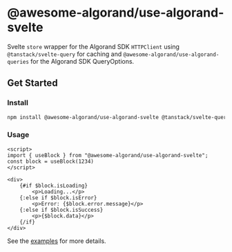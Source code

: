 # @awesome-algorand/use-algorand-svelte

Svelte `store` wrapper for the Algorand SDK `HTTPClient` using `@tanstack/svelte-query` for caching and
`@awesome-algorand/use-algorand-queries` for the Algorand SDK QueryOptions.

## Get Started

### Install

```bash
npm install @awesome-algorand/use-algorand-svelte @tanstack/svelte-query --save 
```

### Usage

```sveltehtml
<script>
import { useBlock } from "@awesome-algorand/use-algorand-svelte";
const block = useBlock(1234)
</script>

<div>
    {#if $block.isLoading}
        <p>Loading...</p>
    {:else if $block.isError}
        <p>Error: {$block.error.message}</p>
    {:else if $block.isSuccess}
        <p>{$block.data}</p>
    {/if}
</div>
```

See the [examples](./examples) for more details.
